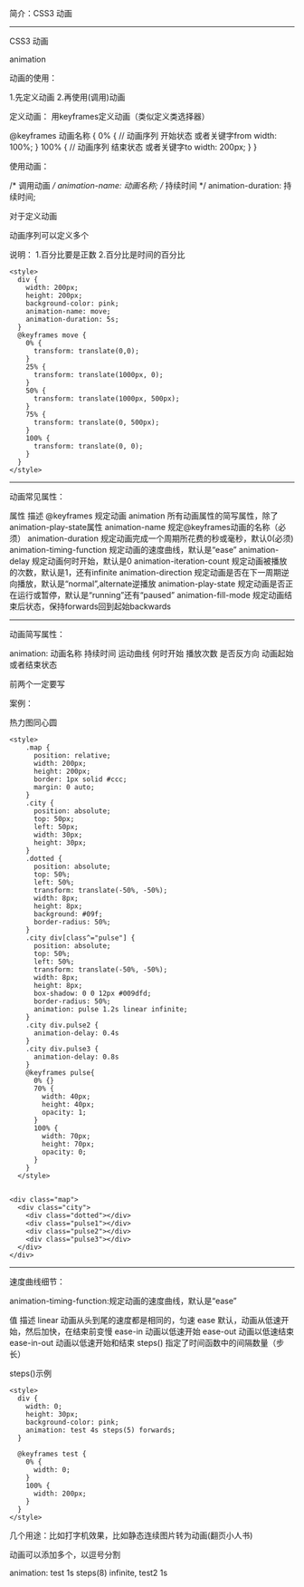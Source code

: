简介：CSS3 动画

****************************************************************************************** ******************************************************************************************



CSS3 动画

animation

动画的使用：

1.先定义动画
2.再使用(调用)动画

定义动画：
用keyframes定义动画（类似定义类选择器）

@keyframes 动画名称 {
  0% {  // 动画序列 开始状态  或者关键字from
    width: 100%;
  }
  100% {  // 动画序列  结束状态  或者关键字to
    width: 200px;
  }
}



使用动画：

/* 调用动画 */
animation-name: 动画名称;
/* 持续时间 */
animation-duration: 持续时间;



对于定义动画

动画序列可以定义多个

说明： 1.百分比要是正数
             2.百分比是时间的百分比
```
<style>
  div {
    width: 200px;
    height: 200px;
    background-color: pink;
    animation-name: move;
    animation-duration: 5s;
  }
  @keyframes move {
    0% {
      transform: translate(0,0);
    }
    25% {
      transform: translate(1000px, 0);
    }
    50% {
      transform: translate(1000px, 500px);
    }
    75% {
      transform: translate(0, 500px);
    }
    100% {
      transform: translate(0, 0);
    }
  }
</style>
```
--------------------------------------------------------------------------------


动画常见属性：

属性 描述
@keyframes 规定动画
animation 所有动画属性的简写属性，除了animation-play-state属性
animation-name 规定@keyframes动画的名称（必须）
animation-duration 规定动画完成一个周期所花费的秒或毫秒，默认0(必须)
animation-timing-function 规定动画的速度曲线，默认是“ease”
animation-delay   规定动画何时开始，默认是0
animation-iteration-count 规定动画被播放的次数，默认是1，还有infinite
animation-direction 规定动画是否在下一周期逆向播放，默认是“normal”,alternate逆播放
animation-play-state 规定动画是否正在运行或暂停，默认是“running”还有“paused”
animation-fill-mode    规定动画结束后状态，保持forwards回到起始backwards


                          
--------------------------------------------------------------------------------



动画简写属性：

animation: 动画名称 持续时间 运动曲线 何时开始 播放次数  是否反方向  动画起始或者结束状态

前两个一定要写


案例：

热力图同心圆
```
<style>
    .map {
      position: relative;
      width: 200px;
      height: 200px;
      border: 1px solid #ccc;
      margin: 0 auto;
    }
    .city {
      position: absolute;
      top: 50px;
      left: 50px;
      width: 30px;
      height: 30px;
    }
    .dotted {
      position: absolute;
      top: 50%;
      left: 50%;
      transform: translate(-50%, -50%);
      width: 8px;
      height: 8px;
      background: #09f;
      border-radius: 50%;
    }
    .city div[class^="pulse"] {
      position: absolute;
      top: 50%;
      left: 50%;
      transform: translate(-50%, -50%);
      width: 8px;
      height: 8px;
      box-shadow: 0 0 12px #009dfd;
      border-radius: 50%;
      animation: pulse 1.2s linear infinite;
    }
    .city div.pulse2 {
      animation-delay: 0.4s
    }
    .city div.pulse3 {
      animation-delay: 0.8s
    }
    @keyframes pulse{
      0% {}
      70% {
        width: 40px;
        height: 40px;
        opacity: 1;
      }
      100% {
        width: 70px;
        height: 70px;
        opacity: 0;
      }
    }
  </style>


<div class="map">
  <div class="city">
    <div class="dotted"></div>
    <div class="pulse1"></div>
    <div class="pulse2"></div>
    <div class="pulse3"></div>
  </div>
</div>
```

--------------------------------------------------------------------------------


速度曲线细节：

animation-timing-function:规定动画的速度曲线，默认是“ease”


值       描述
linear 动画从头到尾的速度都是相同的，匀速
ease  默认，动画从低速开始，然后加快，在结束前变慢
ease-in 动画以低速开始
ease-out    动画以低速结束
ease-in-out    动画以低速开始和结束
steps() 指定了时间函数中的间隔数量（步长）

                        
steps()示例

```
<style>
  div {
    width: 0;
    height: 30px;
    background-color: pink;
    animation: test 4s steps(5) forwards;
  }

  @keyframes test {
    0% {
      width: 0;
    }
    100% {
      width: 200px;
    }
  }
</style>
```

几个用途：比如打字机效果，比如静态连续图片转为动画(翻页小人书)

动画可以添加多个，以逗号分割

animation: test 1s steps(8) infinite, test2 1s